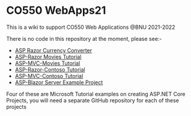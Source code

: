 # CO550 WebApps21
This is a wiki to support CO550 Web Applications @BNU 2021-2022

There is no code in this repository at the moment, please see:-

* [ASP Razor Currency Converter](https://github.com/BNU-550/ASP-Razor-CurrencyConverter-Derek)    
* [ASP-Razor Movies Tutorial](https://learn.microsoft.com/en-gb/aspnet/core/tutorials/razor-pages/?view=aspnetcore-6.0)    
* [ASP-MVC-Movies Tutorial](https://github.com/BNU-550/ASP-MVC-Movies)    
* [ASP-Razor-Contoso Tutorial](https://github.com/BNU-550/ASP-Razor-Contoso)    
* [ASP-MVC-Contoso Tutorial](https://github.com/BNU-550/ASP-MVC-Contoso)
* [ASP-Blazor Server Example Project]()

Four of these are Microsoft Tutorial examples on creating ASP.NET Core Projects, you will need a separate GitHub repository for each of these projects


